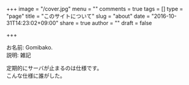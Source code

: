 +++
image = "/cover.jpg"
menu = ""
comments = true
tags = []
type = "page"
title = "このサイトについて"
slug = "about"
date = "2016-10-31T14:23:02+09:00"
share = true
author = ""
draft = false

+++

お名前: Gomibako.  
説明: 雑記

定期的にサーバが止まるのは仕様です。  
こんな仕様に誰がした。
